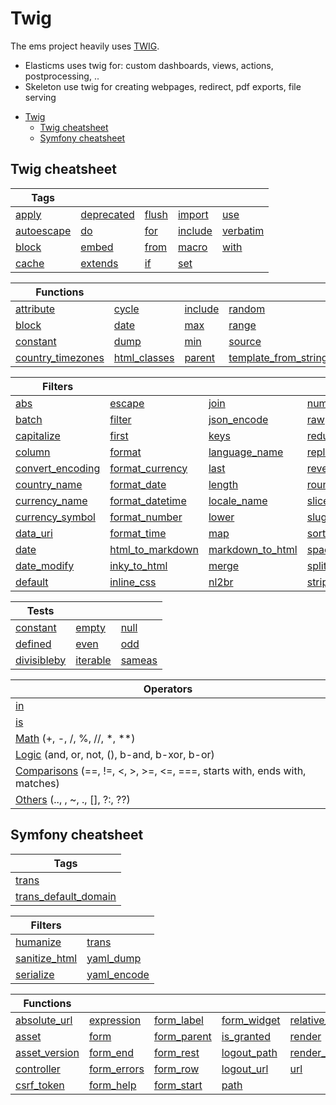 # Twig

The ems project heavily uses [TWIG](https:///twig.symfony.com/doc/3.x/filters/https:///twig.symfony.com).

- Elasticms uses twig for: custom dashboards, views, actions, postprocessing, ..
- Skeleton use twig for creating webpages, redirect, pdf exports, file serving

<!-- TOC -->
* [Twig](#twig)
  * [Twig cheatsheet](#twig-cheatsheet)
  * [Symfony cheatsheet](#symfony-cheatsheet)
<!-- TOC -->

## Twig cheatsheet

| Tags                                                                |                                                                     |                                                           |                                                               |                                                                 |
|---------------------------------------------------------------------|---------------------------------------------------------------------|-----------------------------------------------------------|---------------------------------------------------------------|-----------------------------------------------------------------|
| [apply](https://twig.symfony.com/doc/3.x/tags/apply.html)           | [deprecated](https://twig.symfony.com/doc/3.x/tags/deprecated.html) | [flush](https://twig.symfony.com/doc/3.x/tags/flush.html) | [import](https://twig.symfony.com/doc/3.x/tags/import.html)   | [use](https://twig.symfony.com/doc/3.x/tags/use.html)           |
| [autoescape](https://twig.symfony.com/doc/3.x/tags/autoescape.html) | [do](https://twig.symfony.com/doc/3.x/tags/do.html)                 | [for](https://twig.symfony.com/doc/3.x/tags/for.html)     | [include](https://twig.symfony.com/doc/3.x/tags/include.html) | [verbatim](https://twig.symfony.com/doc/3.x/tags/verbatim.html) |
| [block](https://twig.symfony.com/doc/3.x/tags/block.html)           | [embed](https://twig.symfony.com/doc/3.x/tags/embed.html)           | [from](https://twig.symfony.com/doc/3.x/tags/from.html)   | [macro](https://twig.symfony.com/doc/3.x/tags/macro.html)     | [with](https://twig.symfony.com/doc/3.x/tags/with.html)         |
| [cache](https://twig.symfony.com/doc/3.x/tags/cache.html)           | [extends](https://twig.symfony.com/doc/3.x/tags/extends.html)       | [if](https://twig.symfony.com/doc/3.x/tags/if.html)       | [set](https://twig.symfony.com/doc/3.x/tags/set.html)         |                                                                 |

| Functions                                                                              |                                                                              |                                                                    |                                                                                              |
|----------------------------------------------------------------------------------------|------------------------------------------------------------------------------|--------------------------------------------------------------------|----------------------------------------------------------------------------------------------|
| [attribute](https://twig.symfony.com/doc/3.x/functions/attribute.html)                 | [cycle](https://twig.symfony.com/doc/3.x/functions/cycle.html)               | [include](https://twig.symfony.com/doc/3.x/functions/include.html) | [random](https://twig.symfony.com/doc/3.x/functions/random.html)                             |
| [block](https://twig.symfony.com/doc/3.x/functions/block.html)                         | [date](https://twig.symfony.com/doc/3.x/functions/date.html)                 | [max](https://twig.symfony.com/doc/3.x/functions/max.html)         | [range](https://twig.symfony.com/doc/3.x/functions/range.html)                               |
| [constant](https://twig.symfony.com/doc/3.x/functions/constant.html)                   | [dump](https://twig.symfony.com/doc/3.x/functions/dump.html)                 | [min](https://twig.symfony.com/doc/3.x/functions/min.html)         | [source](https://twig.symfony.com/doc/3.x/functions/source.html)                             |
| [country_timezones](https://twig.symfony.com/doc/3.x/functions/country_timezones.html) | [html_classes](https://twig.symfony.com/doc/3.x/functions/html_classes.html) | [parent](https://twig.symfony.com/doc/3.x/functions/parent.html)   | [template_from_string](https://twig.symfony.com/doc/3.x/functions/template_from_string.html) |

| Filters                                                                            |                                                                                    |                                                                                    |                                                                              |                                                                              |
|------------------------------------------------------------------------------------|------------------------------------------------------------------------------------|------------------------------------------------------------------------------------|------------------------------------------------------------------------------|------------------------------------------------------------------------------|
| [abs](https://twig.symfony.com/doc/3.x/filters/abs.html)                           | [escape](https://twig.symfony.com/doc/3.x/filters/escape.html)                     | [join](https://twig.symfony.com/doc/3.x/filters/join.html)                         | [number_format](https://twig.symfony.com/doc/3.x/filters/number_format.html) | [timezone_name](https://twig.symfony.com/doc/3.x/filters/timezone_name.html) |     
| [batch](https://twig.symfony.com/doc/3.x/filters/batch.html)                       | [filter](https://twig.symfony.com/doc/3.x/filters/filter.html)                     | [json_encode](https://twig.symfony.com/doc/3.x/filters/json_encode.html)           | [raw](https://twig.symfony.com/doc/3.x/filters/raw.html)                     | [title](https://twig.symfony.com/doc/3.x/filters/title.html)                 |     
| [capitalize](https://twig.symfony.com/doc/3.x/filters/capitalize.html)             | [first](https://twig.symfony.com/doc/3.x/filters/first.html)                       | [keys](https://twig.symfony.com/doc/3.x/filters/keys.html)                         | [reduce](https://twig.symfony.com/doc/3.x/filters/reduce.html)               | [trim](https://twig.symfony.com/doc/3.x/filters/trim.html)                   |  
| [column](https://twig.symfony.com/doc/3.x/filters/column.html)                     | [format](https://twig.symfony.com/doc/3.x/filters/format.html)                     | [language_name](https://twig.symfony.com/doc/3.x/filters/language_name.html)       | [replace](https://twig.symfony.com/doc/3.x/filters/replace.html)             | [u](https://twig.symfony.com/doc/3.x/filters/u.html)                         |   
| [convert_encoding](https://twig.symfony.com/doc/3.x/filters/convert_encoding.html) | [format_currency](https://twig.symfony.com/doc/3.x/filters/format_currency.html)   | [last](https://twig.symfony.com/doc/3.x/filters/last.html)                         | [reverse](https://twig.symfony.com/doc/3.x/filters/reverse.hml)              | [upper](https://twig.symfony.com/doc/3.x/filters/upper.html)                 |   
| [country_name](https://twig.symfony.com/doc/3.x/filters/country_name.html)         | [format_date](https://twig.symfony.com/doc/3.x/filters/format_date.html)           | [length](https://twig.symfony.com/doc/3.x/filters/length.html)                     | [round](https://twig.symfony.com/doc/3.x/filters/round.html)                 | [url_encode](https://twig.symfony.com/doc/3.x/filers/url_encode.html)        |   
| [currency_name](https://twig.symfony.com/doc/3.x/filters/currency_name.html)       | [format_datetime](https://twig.symfony.com/doc/3.x/filters/format_datetime.html)   | [locale_name](https://twig.symfony.com/doc/3.x/filters/locale_name.html)           | [slice](https://twig.symfony.com/doc/3.x/filters/slice.html)                 |                                                                              |    
| [currency_symbol](https://twig.symfony.com/doc/3.x/filters/currency_symbol.html)   | [format_number](https://twig.symfony.com/doc/3.x/filters/format_number.html)       | [lower](https://twig.symfony.com/doc/3.x/filters/lower.html)                       | [slug](https://twig.symfony.com/doc/3.x/filters/slug.html)                   |                                                                              |    
| [data_uri](https://twig.symfony.com/doc/3.x/filters/data_uri.html)                 | [format_time](https://twig.symfony.com/doc/3.x/filters/format_time.html)           | [map](https://twig.symfony.com/doc/3.x/filters/map.html)                           | [sort](https://twig.symfony.com/doc/3.x/filters/sort.html)                   |                                                                              |  
| [date](https://twig.symfony.com/doc/3.x/filters/date.html)                         | [html_to_markdown](https://twig.symfony.com/doc/3.x/filters/html_to_markdown.html) | [markdown_to_html](https://twig.symfony.com/doc/3.x/filters/markdown_to_html.html) | [spaceless](https://twig.symfony.com/doc/3.x/filters/spceless.html)          |                                                                              |   
| [date_modify](https://twig.symfony.com/doc/3.x/filters/date_modify.html)           | [inky_to_html](https://twig.symfony.com/doc/3.x/filters/inky_to_html.html)         | [merge](https://twig.symfony.com/doc/3.x/filters/merge.html)                       | [split](https://twig.symfony.com/doc/3.x/filters/plit.html)                  |                                                                              |     
| [default](https://twig.symfony.com/doc/3.x/filters/default.html)                   | [inline_css](https://twig.symfony.com/doc/3.x/filters/inline_css.html)             | [nl2br](https://twig.symfony.com/doc/3.x/filters/nl2br.html)                       | [striptags](https://twig.symfony.com/doc/3.x/filters/striptags.html)         |                                                                              |

| Tests                                                                  |                                                                  |                                                              |
|------------------------------------------------------------------------|------------------------------------------------------------------|--------------------------------------------------------------|
| [constant](https://twig.symfony.com/doc/3.x/tests/constant.html)       | [empty](https://twig.symfony.com/doc/3.x/tests/empty.html)       | [null](https://twig.symfony.com/doc/3.x/tests/null.html)     |
| [defined](https://twig.symfony.com/doc/3.x/tests/defined.html)         | [even](https://twig.symfony.com/doc/3.x/tests/even.html)         | [odd](https://twig.symfony.com/doc/3.x/tests/odd.html)       |
| [divisibleby](https://twig.symfony.com/doc/3.x/tests/divisibleby.html) | [iterable](https://twig.symfony.com/doc/3.x/tests/iterable.html) | [sameas](https://twig.symfony.com/doc/3.x/tests/sameas.html) |

| Operators                                                                                                                                |
|------------------------------------------------------------------------------------------------------------------------------------------|
| [in](https:///twig.symfony.com/doc/3.x/templates.html#containment-operator)                                                              |
| [is](https:///twig.symfony.com/doc/3.x/templates.html#test-operator)                                                                     |
| [Math](https:///twig.symfony.com/doc/3.x/templates.html#math) (+, -, /, %, //, *, **)                                                    |                                                    
| [Logic](https:///twig.symfony.com/doc/3.x/templates.html#logic) (and, or, not, (), b-and, b-xor, b-or)                                   |                                   
| [Comparisons](https:///twig.symfony.com/doc/3.x/templates.html#comparisons) (==, !=, <, >, >=, <=, ===, starts with, ends with, matches) |
| [Others](https:///twig.symfony.com/doc/3.x/templates.html#other-operators) (.., , ~, ., [], ?:, ??)                                      |

## Symfony cheatsheet

| Tags                                                                                    |
|-----------------------------------------------------------------------------------------|
| [trans](https://twig.symfony.com/doc/3.x/tags/trans.html)                               | 
| [trans_default_domain](https://twig.symfony.com/doc/3.x/tags/trans_default_domain.html) | 

| Filters                                                                      |                                                                          |
|------------------------------------------------------------------------------|--------------------------------------------------------------------------|
| [humanize](https://twig.symfony.com/doc/3.x/filters/humanize.html)           | [trans](https://twig.symfony.com/doc/3.x/filters/trans.html)             |
| [sanitize_html](https://twig.symfony.com/doc/3.x/filters/sanitize_html.html) | [yaml_dump](https://twig.symfony.com/doc/3.x/filters/yaml_dump.html)     |
| [serialize](https://twig.symfony.com/doc/3.x/filters/serialize.html)         | [yaml_encode](https://twig.symfony.com/doc/3.x/filters/yaml_encode.html) |

| Functions                                                                      |                                                                            |                                                                            |                                                                            |                                                                                |
|--------------------------------------------------------------------------------|----------------------------------------------------------------------------|----------------------------------------------------------------------------|----------------------------------------------------------------------------|--------------------------------------------------------------------------------|
| [absolute_url](https://twig.symfony.com/doc/3.x/functions/absolute_url.html)   | [expression](https://twig.symfony.com/doc/3.x/functions/expression.html)   | [form_label](https://twig.symfony.com/doc/3.x/functions/form_label.html)   | [form_widget](https://twig.symfony.com/doc/3.x/functions/form_widget.html) | [relative_path](https://twig.symfony.com/doc/3.x/functions/relative_path.html) |
| [asset](https://twig.symfony.com/doc/3.x/functions/asset.html)                 | [form](https://twig.symfony.com/doc/3.x/functions/form.html)               | [form_parent](https://twig.symfony.com/doc/3.x/functions/form_parent.html) | [is_granted](https://twig.symfony.com/doc/3.x/functions/is_granted.html)   | [render](https://twig.symfony.com/doc/3.x/functions/render.html)               |
| [asset_version](https://twig.symfony.com/doc/3.x/functions/asset_version.html) | [form_end](https://twig.symfony.com/doc/3.x/functions/form_end.html)       | [form_rest](https://twig.symfony.com/doc/3.x/functions/form_rest.html)     | [logout_path](https://twig.symfony.com/doc/3.x/functions/logout_path.html) | [render_esi](https://twig.symfony.com/doc/3.x/functions/render_esi.html)       |
| [controller](https://twig.symfony.com/doc/3.x/functions/controller.html)       | [form_errors](https://twig.symfony.com/doc/3.x/functions/form_errors.html) | [form_row](https://twig.symfony.com/doc/3.x/functions/form_row.html)       | [logout_url](https://twig.symfony.com/doc/3.x/functions/logout_url.html)   | [url](https://twig.symfony.com/doc/3.x/functions/url.html)                     |
| [csrf_token](https://twig.symfony.com/doc/3.x/functions/csrf_token.html)       | [form_help](https://twig.symfony.com/doc/3.x/functions/form_help.html)     | [form_start](https://twig.symfony.com/doc/3.x/functions/form_start.html)   | [path](https://twig.symfony.com/doc/3.x/functions/path.html)               |                                                                                |















































































